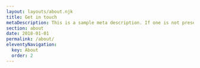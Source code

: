 ```yaml
---
layout: layouts/about.njk
title: Get in touch
metaDescription: This is a sample meta description. If one is not present in your page/post's front matter, the default metadata.desciption will be used instead.
section: about
date: 2018-01-01
permalink: /about/
eleventyNavigation:
  key: About
  order: 2
---
```


